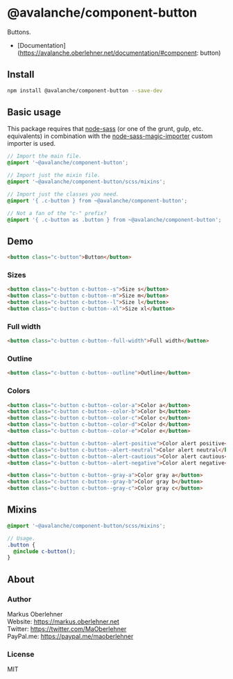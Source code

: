# @avalanche/component-button
Buttons.

- [Documentation](https://avalanche.oberlehner.net/documentation/#component: button)

## Install
```bash
npm install @avalanche/component-button --save-dev
```

## Basic usage
This package requires that [node-sass](https://github.com/sass/node-sass) (or one of the grunt, gulp, etc. equivalents) in combination with the [node-sass-magic-importer](https://github.com/maoberlehner/node-sass-magic-importer) custom importer is used.

```scss
// Import the main file.
@import '~@avalanche/component-button';

// Import just the mixin file.
@import '~@avalanche/component-button/scss/mixins';

// Import just the classes you need.
@import '{ .c-button } from ~@avalanche/component-button';

// Not a fan of the "c-" prefix?
@import '{ .c-button as .button } from ~@avalanche/component-button';
```

## Demo
```html
<button class="c-button">Button</button>
```

### Sizes
```html
<button class="c-button c-button--s">Size s</button>
<button class="c-button c-button--m">Size m</button>
<button class="c-button c-button--l">Size l</button>
<button class="c-button c-button--xl">Size xl</button>
```

### Full width
```html
<button class="c-button c-button--full-width">Full width</button>
```

### Outline
```html
<button class="c-button c-button--outline">Outline</button>
```

### Colors
```html
<button class="c-button c-button--color-a">Color a</button>
<button class="c-button c-button--color-b">Color b</button>
<button class="c-button c-button--color-c">Color c</button>
<button class="c-button c-button--color-d">Color d</button>
<button class="c-button c-button--color-e">Color e</button>
```

```html
<button class="c-button c-button--alert-positive">Color alert positive</button>
<button class="c-button c-button--alert-neutral">Color alert neutral</button>
<button class="c-button c-button--alert-cautious">Color alert cautious</button>
<button class="c-button c-button--alert-negative">Color alert negative</button>
```

```html
<button class="c-button c-button--gray-a">Color gray a</button>
<button class="c-button c-button--gray-b">Color gray b</button>
<button class="c-button c-button--gray-c">Color gray c</button>
```

## Mixins
```scss
@import '~@avalanche/component-button/scss/mixins';

// Usage.
.button {
  @include c-button();
}
```

## About
### Author
Markus Oberlehner  
Website: https://markus.oberlehner.net  
Twitter: https://twitter.com/MaOberlehner  
PayPal.me: https://paypal.me/maoberlehner

### License
MIT
